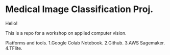 # Medical Image Classification Proj. 

Hello!

This is a repo for a workshop on applied computer vision.

Platforms and tools.
1.Google Colab Notebook.
2.Github.
3.AWS Sagemaker.
4.TFlite.


